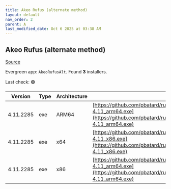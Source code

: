 ```yaml
---
title: Akeo Rufus (alternate method)
layout: default
nav_order: 2
parent: A
last_modified_date: Oct 6 2025 at 03:38 AM
---
```


## Akeo Rufus (alternate method)

[Source](https://rufus.ie)

Evergreen app: `AkeoRufusAlt`. Found **3** installers.

Last check: 🟢

| Version   | Type | Architecture | URI                                                                                                                                                            |
| --------- | ---- | ------------ | -------------------------------------------------------------------------------------------------------------------------------------------------------------- |
| 4.11.2285 | exe  | ARM64        | [https://github.com/pbatard/rufus/releases/download/v4.11/rufus-4.11_arm64.exe](https://github.com/pbatard/rufus/releases/download/v4.11/rufus-4.11_arm64.exe) |
| 4.11.2285 | exe  | x64          | [https://github.com/pbatard/rufus/releases/download/v4.11/rufus-4.11_x86.exe](https://github.com/pbatard/rufus/releases/download/v4.11/rufus-4.11_x86.exe)     |
| 4.11.2285 | exe  | x86          | [https://github.com/pbatard/rufus/releases/download/v4.11/rufus-4.11_arm64.exe](https://github.com/pbatard/rufus/releases/download/v4.11/rufus-4.11_arm64.exe) |
